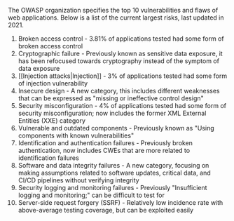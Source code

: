 The OWASP organization specifies the top 10 vulnerabilities and flaws of web applications. Below is a list of the current largest risks, last updated in 2021.

1. Broken access control - 3.81% of applications tested had some form of broken access control
2. Cryptographic failure - Previously known as sensitive data exposure, it has been refocused towards cryptography instead of the symptom of data exposure
3. [[Injection attacks|Injection]] - 3% of applications tested had some form of injection vulnerability
4. Insecure design - A new category, this includes different weaknesses that can be expressed as "missing or ineffective control design"
5. Security misconfiguration - 4% of applications tested had some form of security misconfiguration; now includes the former XML External Entities (XXE) category
6. Vulnerable and outdated components - Previously known as "Using components with known vulnerabilities"
7. Identification and authentication failures - Previously broken authentication, now includes CWEs that are more related to identification failures
8. Software and data integrity failures - A new category, focusing on making assumptions related to software updates, critical data, and CI/CD pipelines without verifying integrity
9. Security logging and monitoring failures - Previously "Insufficient logging and monitoring;" can be difficult to test for
10. Server-side request forgery (SSRF) - Relatively low incidence rate with above-average testing coverage, but can be exploited easily
